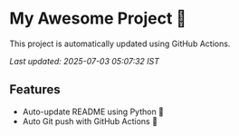 # My Awesome Project 🚀

This project is automatically updated using GitHub Actions.

_Last updated: 2025-07-03 05:07:32 IST_

## Features
- Auto-update README using Python 🐍
- Auto Git push with GitHub Actions 🤖
